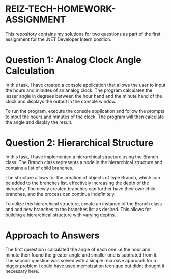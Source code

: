 # REIZ-TECH-HOMEWORK-ASSIGNMENT
This repository contains my solutions for two questions as part of the first assignment for the .NET Developer Intern position.

# Question 1: Analog Clock Angle Calculation
In this task, I have created a console application that allows the user to input the hours and minutes of an analog clock. The program calculates the lesser angle in degrees between the hour hand and the minute hand of the clock and displays the output in the console window.

To run the program, execute the console application and follow the prompts to input the hours and minutes of the clock. The program will then calculate the angle and display the result.

# Question 2: Hierarchical Structure
In this task, I have implemented a hierarchical structure using the Branch class. The Branch class represents a node in the hierarchical structure and contains a list of child branches.

The structure allows for the creation of objects of type Branch, which can be added to the branches list, effectively increasing the depth of the hierarchy. The newly created branches can further have their own child branches, and the process can continue indefinitely.

To utilize this hierarchical structure, create an instance of the Branch class and add new branches to the branches list as desired. This allows for building a hierarchical structure with varying depths.

# Approach to Answers
The first qurestion i calculated the angle of each one i.e the hour and minute then found the greater angle and smaller one is subtrated from it.
The second question was solved with a simple recursive approach for a bigger problem i could have used memoization tecnique but didnt thought it necessary here.
